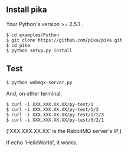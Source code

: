 Install pika
------------
Your Python's version >= 2.5.1 .

```
$ cd examples/Python
$ git clone https://github.com/pika/pika.git
$ cd pika
$ python setup.py install
```

Test
----

```
$ python webmqx-server.py
```

And, on other terminal:

```
$ curl -i XXX.XXX.XX.XX/py-test/1
$ curl -i XXX.XXX.XX.XX/py-test/1/2
$ curl -i XXX.XXX.XX.XX/py-test/1/2/3
$ curl -i XXX.XXX.XX.XX/py-test/3/2/1
```
('XXX.XXX.XX.XX' is the RabbitMQ server's IP.) 

If echo 'HelloWorld', it works.


